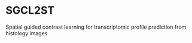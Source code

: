 # SGCL2ST
Spatial guided contrast learning for transcriptomic profile prediction from histology images
